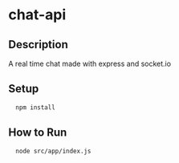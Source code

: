 # chat-api

## Description
A real time chat made with express and socket.io

## Setup
```bash
  npm install
```

## How to Run
```bash
  node src/app/index.js
```
